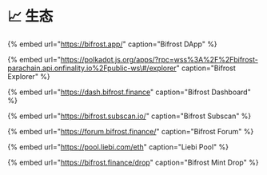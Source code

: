 # 📈 生态

{% embed url="https://bifrost.app/" caption="Bifrost DApp" %}

{% embed url="https://polkadot.js.org/apps/?rpc=wss%3A%2F%2Fbifrost-parachain.api.onfinality.io%2Fpublic-ws\#/explorer" caption="Bifrost Explorer" %}

{% embed url="https://dash.bifrost.finance" caption="Bifrost Dashboard" %}

{% embed url="https://bifrost.subscan.io/" caption="Bifrost Subscan" %}

{% embed url="https://forum.bifrost.finance/" caption="Bifrost Forum" %}

{% embed url="https://pool.liebi.com/eth" caption="Liebi Pool" %}

{% embed url="https://bifrost.finance/drop" caption="Bifrost Mint Drop" %}

